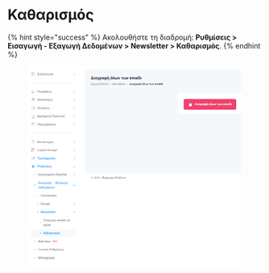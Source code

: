 # Καθαρισμός

{% hint style="success" %}
Ακολουθήστε τη διαδρομή: **Ρυθμίσεις > Εισαγωγή - Εξαγωγή Δεδομένων > Newsletter > Καθαρισμός**.
{% endhint %}

<figure><img src="../../../.gitbook/assets/ScreenHunter 186.png" alt=""><figcaption></figcaption></figure>
